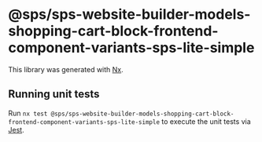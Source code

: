 # @sps/sps-website-builder-models-shopping-cart-block-frontend-component-variants-sps-lite-simple

This library was generated with [Nx](https://nx.dev).

## Running unit tests

Run `nx test @sps/sps-website-builder-models-shopping-cart-block-frontend-component-variants-sps-lite-simple` to execute the unit tests via [Jest](https://jestjs.io).
